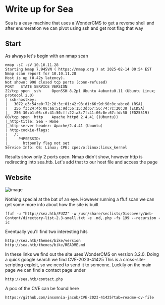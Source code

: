 # Write up for Sea
Sea is a easy machine that uses a WonderCMS to get a reverse shell and after enumeration we can pivot using ssh and get root flag that way

## Start
As always let's begin with an nmap scan
```
nmap -sC -sV 10.10.11.28
Starting Nmap 7.94SVN ( https://nmap.org ) at 2025-02-14 00:54 EST
Nmap scan report for 10.10.11.28
Host is up (0.42s latency).
Not shown: 998 closed tcp ports (conn-refused)
PORT   STATE SERVICE VERSION
22/tcp open  ssh     OpenSSH 8.2p1 Ubuntu 4ubuntu0.11 (Ubuntu Linux; protocol 2.0)
| ssh-hostkey: 
|   3072 e3:54:e0:72:20:3c:01:42:93:d1:66:9d:90:0c:ab:e8 (RSA)
|   256 f3:24:4b:08:aa:51:9d:56:15:3d:67:56:74:7c:20:38 (ECDSA)
|_  256 30:b1:05:c6:41:50:ff:22:a3:7f:41:06:0e:67:fd:50 (ED25519)
80/tcp open  http    Apache httpd 2.4.41 ((Ubuntu))
|_http-title: Sea - Home
|_http-server-header: Apache/2.4.41 (Ubuntu)
| http-cookie-flags: 
|   /: 
|     PHPSESSID: 
|_      httponly flag not set
Service Info: OS: Linux; CPE: cpe:/o:linux:linux_kernel
```
Results show only 2 ports open. Nmap didn't show, however http is redirecting into sea.htb.
Let's add that to our host file and access the page 

## Website 

![image](https://github.com/user-attachments/assets/e0fc2844-5327-4d27-8383-aa065f1fe8cc)

Nothing special at the bat of an eye. However running a ffuf scan we can get some more info about how the site is built
```
ffuf -u "http://sea.htb/FUZZ" -w /usr/share/seclists/Discovery/Web-Content/directory-list-2.3-small.txt -e .md,.php -fs 199 --recursion -ic
```
Eventually you'll find two interesting hits

```
http://sea.htb/themes/bike/version
http://sea.htb/themes/bike/README.md
```

In these links we find out the site uses WonderCMS on version 3.2.0.
Doing a quick google search we find CVE-2023-41425
This is a cross-site-scripting exploit, so we need to send it to someone. Luckily on the main page we can find a contact page under
```
http://sea.htb/contact.php
```
A poc of the CVE can be found here
```
https://github.com/insomnia-jacob/CVE-2023-41425?tab=readme-ov-file
```

